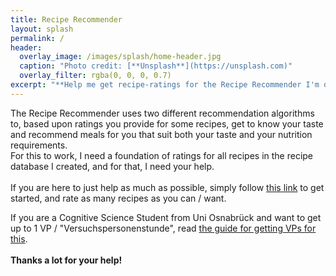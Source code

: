 ```yaml
---
title: Recipe Recommender
layout: splash
permalink: /
header:
  overlay_image: /images/splash/home-header.jpg
  caption: "Photo credit: [**Unsplash**](https://unsplash.com)"
  overlay_filter: rgba(0, 0, 0, 0.7)
excerpt: "**Help me get recipe-ratings for the Recipe Recommender I'm developing in my Bachelor Thesis**"
---
```


The Recipe Recommender uses two different recommendation algorithms to, based upon ratings you provide for some recipes,
get to know your taste and recommend meals for you that suit both your taste and your nutrition requirements.  
For this to work, I need a foundation of ratings for all recipes in the recipe database I created, and for that, I 
need your help.  
<br>
If you are here to just help as much as possible, simply follow [this link](https://temporary-server.de/get_initial_ratings_start)
to get started, and rate as many recipes 
as you can / want.   

If you are a Cognitive Science Student from Uni Osnabrück and want to get up to 1 VP / "Versuchspersonenstunde", read 
[the guide for getting VPs for this](/vp-guide).  
<br>
**Thanks a lot for your help!**